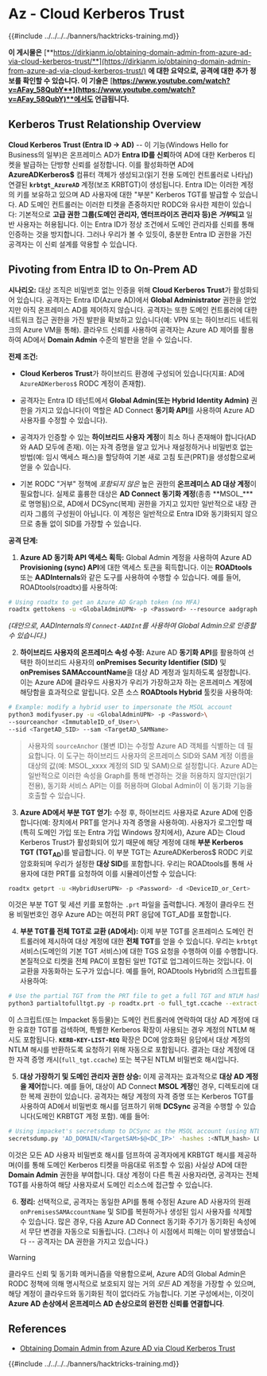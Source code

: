 # Az - Cloud Kerberos Trust

{{#include ../../../../banners/hacktricks-training.md}}

**이 게시물은** [**https://dirkjanm.io/obtaining-domain-admin-from-azure-ad-via-cloud-kerberos-trust/**](https://dirkjanm.io/obtaining-domain-admin-from-azure-ad-via-cloud-kerberos-trust/) **에 대한 요약으로, 공격에 대한 추가 정보를 확인할 수 있습니다. 이 기술은** [**https://www.youtube.com/watch?v=AFay_58QubY**](https://www.youtube.com/watch?v=AFay_58QubY)**에서도 언급됩니다.**

## Kerberos Trust Relationship Overview

**Cloud Kerberos Trust (Entra ID -> AD)** -- 이 기능(Windows Hello for Business의 일부)은 온프레미스 AD가 **Entra ID를 신뢰**하여 AD에 대한 Kerberos 티켓을 발급하는 단방향 신뢰를 설정합니다. 이를 활성화하면 AD에 **AzureADKerberos$** 컴퓨터 객체가 생성되고(읽기 전용 도메인 컨트롤러로 나타남) 연결된 **`krbtgt_AzureAD`** 계정(보조 KRBTGT)이 생성됩니다. Entra ID는 이러한 계정의 키를 보유하고 있으며 AD 사용자에 대한 "부분" Kerberos TGT를 발급할 수 있습니다. AD 도메인 컨트롤러는 이러한 티켓을 존중하지만 RODC와 유사한 제한이 있습니다: 기본적으로 **고급 권한 그룹(도메인 관리자, 엔터프라이즈 관리자 등)은 *거부*되고** 일반 사용자는 허용됩니다. 이는 Entra ID가 정상 조건에서 도메인 관리자를 신뢰를 통해 인증하는 것을 방지합니다. 그러나 우리가 볼 수 있듯이, 충분한 Entra ID 권한을 가진 공격자는 이 신뢰 설계를 악용할 수 있습니다.

## Pivoting from Entra ID to On-Prem AD

**시나리오:** 대상 조직은 비밀번호 없는 인증을 위해 **Cloud Kerberos Trust**가 활성화되어 있습니다. 공격자는 Entra ID(Azure AD)에서 **Global Administrator** 권한을 얻었지만 아직 온프레미스 AD를 제어하지 않습니다. 공격자는 또한 도메인 컨트롤러에 대한 네트워크 접근 권한을 가진 발판을 확보하고 있습니다(예: VPN 또는 하이브리드 네트워크의 Azure VM을 통해). 클라우드 신뢰를 사용하여 공격자는 Azure AD 제어를 활용하여 AD에서 **Domain Admin** 수준의 발판을 얻을 수 있습니다.

**전제 조건:**

-   **Cloud Kerberos Trust**가 하이브리드 환경에 구성되어 있습니다(지표: AD에 `AzureADKerberos$` RODC 계정이 존재함).

-   공격자는 Entra ID 테넌트에서 **Global Admin(또는 Hybrid Identity Admin)** 권한을 가지고 있습니다(이 역할은 AD Connect **동기화 API**를 사용하여 Azure AD 사용자를 수정할 수 있습니다).

-   공격자가 인증할 수 있는 **하이브리드 사용자 계정**이 최소 하나 존재해야 합니다(AD와 AAD 모두에 존재). 이는 자격 증명을 알고 있거나 재설정하거나 비밀번호 없는 방법(예: 임시 액세스 패스)을 할당하여 기본 새로 고침 토큰(PRT)을 생성함으로써 얻을 수 있습니다.

-   기본 RODC "거부" 정책에 *포함되지 않은* 높은 권한의 **온프레미스 AD 대상 계정**이 필요합니다. 실제로 훌륭한 대상은 **AD Connect 동기화 계정**(종종 **MSOL_***로 명명됨)으로, AD에서 DCSync(복제) 권한을 가지고 있지만 일반적으로 내장 관리자 그룹의 구성원이 아닙니다. 이 계정은 일반적으로 Entra ID와 동기화되지 않으므로 충돌 없이 SID를 가장할 수 있습니다.

**공격 단계:**

1.  **Azure AD 동기화 API 액세스 획득:** Global Admin 계정을 사용하여 Azure AD **Provisioning (sync) API**에 대한 액세스 토큰을 획득합니다. 이는 **ROADtools** 또는 **AADInternals**와 같은 도구를 사용하여 수행할 수 있습니다. 예를 들어, ROADtools(roadtx)를 사용하여:
```bash
# Using roadtx to get an Azure AD Graph token (no MFA)
roadtx gettokens -u <GlobalAdminUPN> -p <Password> --resource aadgraph
```
*(대안으로, AADInternals의 `Connect-AADInt`를 사용하여 Global Admin으로 인증할 수 있습니다.)*

2.  **하이브리드 사용자의 온프레미스 속성 수정:** Azure AD **동기화 API**를 활용하여 선택한 하이브리드 사용자의 **onPremises Security Identifier (SID)** 및 **onPremises SAMAccountName**을 대상 AD 계정과 일치하도록 설정합니다. 이는 Azure AD에 클라우드 사용자가 우리가 가장하고자 하는 온프레미스 계정에 해당함을 효과적으로 알립니다. 오픈 소스 **ROADtools Hybrid** 툴킷을 사용하여:
```bash
# Example: modify a hybrid user to impersonate the MSOL account
python3 modifyuser.py -u <GlobalAdminUPN> -p <Password>\
--sourceanchor <ImmutableID_of_User>\
--sid <TargetAD_SID> --sam <TargetAD_SAMName>
```
> 사용자의 `sourceAnchor` (불변 ID)는 수정할 Azure AD 객체를 식별하는 데 필요합니다. 이 도구는 하이브리드 사용자의 온프레미스 SID와 SAM 계정 이름을 대상의 값(예: MSOL_xxxx 계정의 SID 및 SAM)으로 설정합니다. Azure AD는 일반적으로 이러한 속성을 Graph를 통해 변경하는 것을 허용하지 않지만(읽기 전용), 동기화 서비스 API는 이를 허용하며 Global Admin이 이 동기화 기능을 호출할 수 있습니다.

3.  **Azure AD에서 부분 TGT 얻기:** 수정 후, 하이브리드 사용자로 Azure AD에 인증합니다(예: 장치에서 PRT를 얻거나 자격 증명을 사용하여). 사용자가 로그인할 때(특히 도메인 가입 또는 Entra 가입 Windows 장치에서), Azure AD는 Cloud Kerberos Trust가 활성화되어 있기 때문에 해당 계정에 대해 **부분 Kerberos TGT (TGT**<sub>**AD**</sub>)를 발급합니다. 이 부분 TGT는 AzureADKerberos$ RODC 키로 암호화되며 우리가 설정한 **대상 SID**를 포함합니다. 우리는 ROADtools를 통해 사용자에 대한 PRT를 요청하여 이를 시뮬레이션할 수 있습니다:
```bash
roadtx getprt -u <HybridUserUPN> -p <Password> -d <DeviceID_or_Cert>
```
이것은 부분 TGT 및 세션 키를 포함하는 `.prt` 파일을 출력합니다. 계정이 클라우드 전용 비밀번호인 경우 Azure AD는 여전히 PRT 응답에 TGT_AD를 포함합니다.

4.  **부분 TGT를 전체 TGT로 교환 (AD에서):** 이제 부분 TGT를 온프레미스 도메인 컨트롤러에 제시하여 대상 계정에 대한 **전체 TGT**를 얻을 수 있습니다. 우리는 `krbtgt` 서비스(도메인의 기본 TGT 서비스)에 대한 TGS 요청을 수행하여 이를 수행합니다. 본질적으로 티켓을 전체 PAC이 포함된 일반 TGT로 업그레이드하는 것입니다. 이 교환을 자동화하는 도구가 있습니다. 예를 들어, ROADtools Hybrid의 스크립트를 사용하여:
```bash
# Use the partial TGT from the PRT file to get a full TGT and NTLM hash
python3 partialtofulltgt.py -p roadtx.prt -o full_tgt.ccache --extract-hash
```
이 스크립트(또는 Impacket 동등물)는 도메인 컨트롤러에 연락하여 대상 AD 계정에 대한 유효한 TGT를 검색하며, 특별한 Kerberos 확장이 사용되는 경우 계정의 NTLM 해시도 포함됩니다. **`KERB-KEY-LIST-REQ`** 확장은 DC에 암호화된 응답에서 대상 계정의 NTLM 해시를 반환하도록 요청하기 위해 자동으로 포함됩니다. 결과는 대상 계정에 대한 자격 증명 캐시(`full_tgt.ccache`) 또는 복구된 NTLM 비밀번호 해시입니다.

5.  **대상 가장하기 및 도메인 관리자 권한 상승:** 이제 공격자는 효과적으로 **대상 AD 계정을 제어**합니다. 예를 들어, 대상이 AD Connect **MSOL 계정**인 경우, 디렉토리에 대한 복제 권한이 있습니다. 공격자는 해당 계정의 자격 증명 또는 Kerberos TGT를 사용하여 AD에서 비밀번호 해시를 덤프하기 위해 **DCSync** 공격을 수행할 수 있습니다(도메인 KRBTGT 계정 포함). 예를 들어:
```bash
# Using impacket's secretsdump to DCSync as the MSOL account (using NTLM hash)
secretsdump.py 'AD_DOMAIN/<TargetSAM>$@<DC_IP>' -hashes :<NTLM_hash> LOCAL
```
이것은 모든 AD 사용자 비밀번호 해시를 덤프하여 공격자에게 KRBTGT 해시를 제공하며(이를 통해 도메인 Kerberos 티켓을 마음대로 위조할 수 있음) 사실상 AD에 대한 **Domain Admin** 권한을 부여합니다. 대상 계정이 다른 특권 사용자라면, 공격자는 전체 TGT를 사용하여 해당 사용자로서 도메인 리소스에 접근할 수 있습니다.

6.  **정리:** 선택적으로, 공격자는 동일한 API를 통해 수정된 Azure AD 사용자의 원래 `onPremisesSAMAccountName` 및 SID를 복원하거나 생성된 임시 사용자를 삭제할 수 있습니다. 많은 경우, 다음 Azure AD Connect 동기화 주기가 동기화된 속성에서 무단 변경을 자동으로 되돌립니다. (그러나 이 시점에서 피해는 이미 발생했습니다 -- 공격자는 DA 권한을 가지고 있습니다.)

> [!WARNING]
> 클라우드 신뢰 및 동기화 메커니즘을 악용함으로써, Azure AD의 Global Admin은 RODC 정책에 의해 명시적으로 보호되지 않는 거의 *모든* AD 계정을 가장할 수 있으며, 해당 계정이 클라우드와 동기화된 적이 없더라도 가능합니다. 기본 구성에서는, 이것이 **Azure AD 손상에서 온프레미스 AD 손상으로의 완전한 신뢰를 연결합니다**.


## References

- [Obtaining Domain Admin from Azure AD via Cloud Kerberos Trust](https://dirkjanm.io/obtaining-domain-admin-from-azure-ad-via-cloud-kerberos-trust/)



{{#include ../../../../banners/hacktricks-training.md}}
